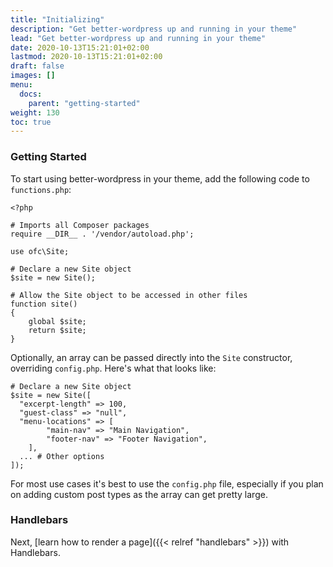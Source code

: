 ```yaml
---
title: "Initializing"
description: "Get better-wordpress up and running in your theme"
lead: "Get better-wordpress up and running in your theme"
date: 2020-10-13T15:21:01+02:00
lastmod: 2020-10-13T15:21:01+02:00
draft: false
images: []
menu:
  docs:
    parent: "getting-started"
weight: 130
toc: true
---
```


### Getting Started

To start using better-wordpress in your theme, add the following code to `functions.php`:

```
<?php

# Imports all Composer packages
require __DIR__ . '/vendor/autoload.php';

use ofc\Site;

# Declare a new Site object
$site = new Site();

# Allow the Site object to be accessed in other files
function site()
{
    global $site;
    return $site;
}
```

Optionally, an array can be passed directly into the `Site` constructor, overriding `config.php`. Here's what that looks like:

```
# Declare a new Site object
$site = new Site([
  "excerpt-length" => 100,
  "guest-class" => "null",
  "menu-locations" => [
        "main-nav" => "Main Navigation",
        "footer-nav" => "Footer Navigation",
    ],
  ... # Other options
]);
```

For most use cases it's best to use the `config.php` file, especially if you plan on adding custom post types as the array can get pretty large.

### Handlebars

Next, [learn how to render a page]({{< relref "handlebars" >}}) with Handlebars.